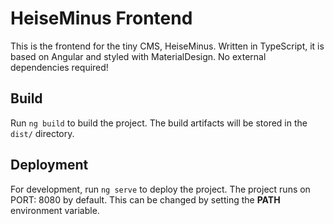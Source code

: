 # HeiseMinus Frontend

This is the frontend for the tiny CMS, HeiseMinus.
Written in TypeScript, it is based on Angular and styled with MaterialDesign.
No external dependencies required!

## Build

Run `ng build` to build the project. The build artifacts will be stored in the `dist/` directory.

## Deployment

For development, run `ng serve` to deploy the project. The project runs on PORT: 8080 by default. This can be changed by setting the **PATH** environment variable.